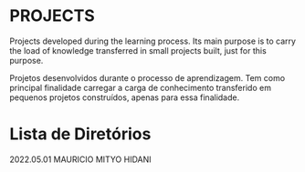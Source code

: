 # PROJECTS
Projects developed during the learning process. Its main purpose is to carry the load of knowledge transferred in small projects built, just for this purpose.

Projetos desenvolvidos durante o processo de aprendizagem. Tem como principal finalidade carregar a carga de conhecimento transferido em pequenos projetos construídos, apenas para essa finalidade.

# Lista de Diretórios

2022.05.01 MAURICIO MITYO HIDANI

